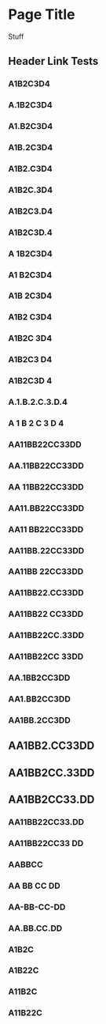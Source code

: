 # Page Title

Stuff

## Header Link Tests

### A1B2C3D4

### A.1B2C3D4

### A1.B2C3D4

### A1B.2C3D4

### A1B2.C3D4

### A1B2C.3D4

### A1B2C3.D4

### A1B2C3D.4

### A 1B2C3D4

### A1 B2C3D4

### A1B 2C3D4

### A1B2 C3D4

### A1B2C 3D4

### A1B2C3 D4

### A1B2C3D 4

### A.1.B.2.C.3.D.4

### A 1 B 2 C 3 D 4

### AA11BB22CC33DD

### AA.11BB22CC33DD

### AA 11BB22CC33DD

### AA11.BB22CC33DD

### AA11 BB22CC33DD

### AA11BB.22CC33DD

### AA11BB 22CC33DD

### AA11BB22.CC33DD

### AA11BB22 CC33DD

### AA11BB22CC.33DD

### AA11BB22CC 33DD

### AA.1BB2CC3DD

### AA1.BB2CC3DD

### AA1BB.2CC3DD

## AA1BB2.CC33DD

## AA1BB2CC.33DD

## AA1BB2CC33.DD

### AA11BB22CC33.DD

### AA11BB22CC33 DD

### AABBCC

### AA BB CC DD

### AA-BB-CC-DD

### AA.BB.CC.DD

### A1B2C

### A1B22C

### A11B2C

### A11B22C

